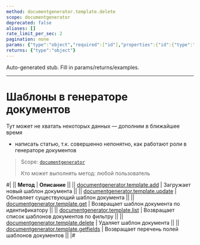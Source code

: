 ```yaml
---
method: documentgenerator.template.delete
scope: documentgenerator
deprecated: false
aliases: []
rate_limit_per_sec: 2
pagination: none
params: {"type":"object","required":["id"],"properties":{"id":{"type":"integer"}}}
returns: {"type":"object"}
---
```


Auto-generated stub. Fill in params/returns/examples.

---

# Шаблоны в генераторе документов



Тут может не хватать некоторых данных — дополним в ближайшее время







- написать статью, т.к. совершенно непонятно, как работают роли в генераторе документов





> Scope: [`documentgenerator`](../../scopes/permissions.md)
>
> Кто может выполнять метод: любой пользователь

#|
|| **Метод** | **Описание** ||
|| [documentgenerator.template.add](./document-generator-template-add.md) | Загружает новый шаблон документа ||
|| [documentgenerator.template.update](./document-generator-template-update.md) | Обновляет существующий шаблон документа ||
|| [documentgenerator.template.get](./document-generator-template-get.md) | Возвращает шаблон документа по идентификатору ||
|| [documentgenerator.template.list](./document-generator-template-list.md) | Возвращает список шаблонов документов по фильтру ||
|| [documentgenerator.template.delete](./document-generator-template-delete.md) | Удаляет шаблон документа ||
|| [documentgenerator.template.getfields](./document-generator-template-get-fields.md) | Возвращает перечень полей шаблонов документов ||
|#
